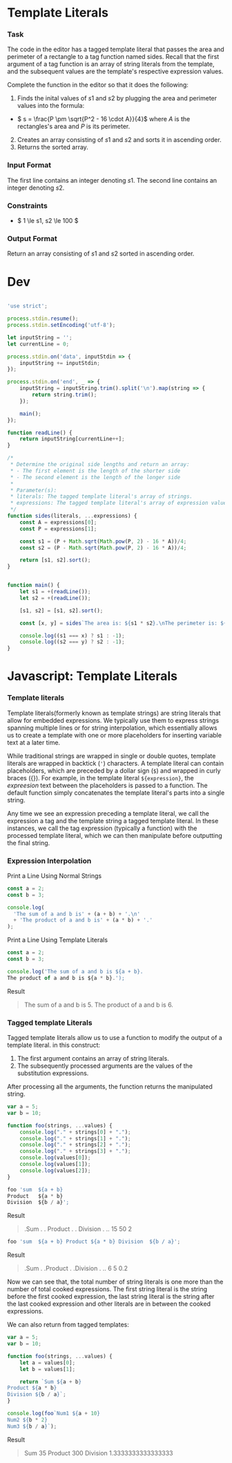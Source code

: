 # Template Literals

### Task

The code in the editor has a tagged template literal that passes the area and perimeter of a rectangle to a tag function named sides. Recall that the first argument of a tag function is an array of string literals from the template, and the subsequent values are the template's respective expression values.

Complete the function in the editor so that it does the following:

1. Finds the inital values of $s1$ and $s2$ by plugging the area and perimeter values into the formula:

* $ s = \frac{P \pm \sqrt{P^2 - 16 \cdot A}}{4}$
where $A$ is the rectangles's area and $P$ is its perimeter.

2. Creates an array consisting of $s1$ and $s2$ and sorts it in ascending order.
3. Returns the sorted array.

### Input Format

The first line contains an integer denoting $s1$.
The second line contains an integer denoting $s2$.

### Constraints

* $ 1 \le s1, s2 \le 100 $

### Output Format
Return an array consisting of $s1$ and $s2$ sorted in ascending order.

# Dev
```js

'use strict';

process.stdin.resume();
process.stdin.setEncoding('utf-8');

let inputString = '';
let currentLine = 0;

process.stdin.on('data', inputStdin => {
    inputString += inputStdin;
});

process.stdin.on('end', _ => {
    inputString = inputString.trim().split('\n').map(string => {
        return string.trim();
    });

    main();    
});

function readLine() {
    return inputString[currentLine++];
}

/*
 * Determine the original side lengths and return an array:
 * - The first element is the length of the shorter side
 * - The second element is the length of the longer side
 *
 * Parameter(s):
 * literals: The tagged template literal's array of strings.
 * expressions: The tagged template literal's array of expression values (i.e., [area, perimeter]).
 */
function sides(literals, ...expressions) {
    const A = expressions[0];
    const P = expressions[1];

    const s1 = (P + Math.sqrt(Math.pow(P, 2) - 16 * A))/4;
    const s2 = (P - Math.sqrt(Math.pow(P, 2) - 16 * A))/4;

    return [s1, s2].sort();
}


function main() {
    let s1 = +(readLine());
    let s2 = +(readLine());

    [s1, s2] = [s1, s2].sort();

    const [x, y] = sides`The area is: ${s1 * s2}.\nThe perimeter is: ${2 * (s1 + s2)}.`;

    console.log((s1 === x) ? s1 : -1);
    console.log((s2 === y) ? s2 : -1);
}
```





# Javascript: Template Literals

### Template literals
Template literals(formerly known as template strings) are string literals that allow for embedded expressions.
We typically use them to express strings spanning multiple lines or for string interpolation, which essentially allows us to create a template with one or more placeholders for inserting variable text at a later time.

While traditional strings are wrapped in single or double quotes, template literals are wrapped in backtick (`'`) characters. A template literal can contain placeholders, which are preceded by a dollar sign (`$`) and wrapped in curly braces ({}). For example, in the template literal `${expression}`, the $expreesion$ text between the placeholders is passed to a function. The default function simply concatenates the template literal's parts into a single string.

Any time we see an expression preceding a template literal, we call the expression a tag and the template string a tagged template literal. In these instances, we call the tag expression (typically a function) with the processed template literal, which we can then manipulate before outputting the final string.


### Expression Interpolation

Print a Line Using Normal Strings
```js
const a = 2;
const b = 3;

console.log(
  'The sum of a and b is' + (a + b) + '.\n'
  + 'The product of a and b is' + (a * b) + '.'
);
```

Print a Line Using Template Literals

```js
const a = 2;
const b = 3;

console.log('The sum of a and b is ${a + b}.
The product of a and b is ${a * b}.');
```

Result
> The sum of a and b is 5.
The product of a and b is 6.


### Tagged template Literals
Tagged template literals allow us to use a function to modify the output of a template literal.
in this construct:

1. The first argument contains an array of string literals.
2. The subsequently processed arguments are the  values of the substitution expressions.

After processing all the arguments, the function returns the manipulated string.

```js
var a = 5;
var b = 10;

function foo(strings, ...values) {
    console.log("." + strings[0] + ".");
    console.log("." + strings[1] + ".");
    console.log("." + strings[2] + ".");
    console.log("." + strings[3] + ".");
    console.log(values[0]);
    console.log(values[1]);
    console.log(values[2]);
}

```

```js
foo 'sum  ${a + b}
Product   ${a * b}
Division  ${b / a}';
```
Result

> .Sum .
.
Product .
.
Division .
..
15
50
2

```js
foo 'sum  ${a + b} Product ${a * b} Division  ${b / a}';
```

Result
> .Sum .
.Product .
.Division .
..
6
5
0.2

Now we can see that, the total number of string literals is one more than the number of total cooked expressions. The first string literal is the string before the first cooked expression, the last string literal is the string after the last cooked expression and other literals are in between the cooked expressions.

We can also return from tagged templates:
```js
var a = 5;
var b = 10;

function foo(strings, ...values) {
    let a = values[0];
    let b = values[1];

    return `Sum ${a + b}
Product ${a * b}
Division ${b / a}`;
}

console.log(foo`Num1 ${a + 10}
Num2 ${b * 2}
Num3 ${b / a}`);
```
Result
> Sum 35
Product 300
Division 1.3333333333333333
